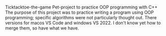 Ticktacktoe-the-game
Pet-project to practice OOP programming with C++ The purpose of this project was to practice writing a program using OOP programming; specific algorithms were not particularly thought out.
There versions for macos VS Code and windows VS 2022. I don't know yet how to merge them, so have what we have.
